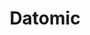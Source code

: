 ---
blog: http://blog.datomic.com/
logohandle: datomic
sort: datomic
title: Datomic
twitter: https://x.com/datomic_team
website: https://www.datomic.com/
---